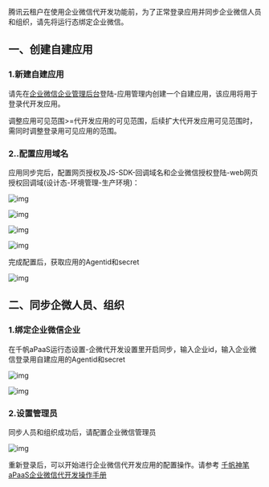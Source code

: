腾讯云租户在使用企业微信代开发功能前，为了正常登录应用并同步企业微信人员和组织，请先将运行态绑定企业微信。

## **一、创建自建应用**

### **1.新建自建应用**

请先在[企业微信企业管理后台](https://work.weixin.qq.com/wework_admin/frame)登陆-应用管理内创建一个自建应用，该应用将用于登录代开发应用。

调整应用可见范围>=代开发应用的可见范围，后续扩大代开发应用可见范围时，需同时调整登录用可见应用的范围。

### **2..配置应用域名**

应用同步完后，配置网页授权及JS-SDK-回调域名和企业微信授权登陆-web网页授权回调域(设计态-环境管理-生产环境)：

![img](https://qcloudimg.tencent-cloud.cn/raw/4e940e2716cae26cf956827f59830804.png)

![img](https://qcloudimg.tencent-cloud.cn/raw/e2119d8b896aed26958dc48f698c3490.png)

![img](https://qcloudimg.tencent-cloud.cn/raw/ecc2e5f211db611bcf26d5a8ebd1c565.png)     

![img](https://qcloudimg.tencent-cloud.cn/raw/84e8e4de69068a98017df12a2a58524a.png)        

完成配置后，获取应用的Agentid和secret

![img](https://qcloudimg.tencent-cloud.cn/raw/ed79775af859cc134b32b80f4b12f0af.png)        

## **二、同步企微人员、组织**

### **1.绑定企业微信企业**

在千帆aPaaS运行态设置-企微代开发设置里开启同步，输入企业id，输入企业微信登录用自建应用的Agentid和secret

![img](https://qcloudimg.tencent-cloud.cn/raw/7adbe7f013acaaababb1abe17cf73aa1.png)

![img](https://qcloudimg.tencent-cloud.cn/raw/5ae4dbdbb3b77ed87527a3af25f35e0a.png)

### **2.设置管理员**

同步人员和组织成功后，请配置企业微信管理员

![img](https://qcloudimg.tencent-cloud.cn/raw/9cc2b5a349797f1678b231fc119f091f.png)        

重新登录后，可以开始进行企业微信代开发应用的配置操作。请参考
[千帆神笔 aPaaS企业微信代开发操作手册](https://help.apaas.cloud.tencent.com/docs/product/%E4%B8%93%E9%A2%98%E6%8C%87%E5%8D%97/%E4%BC%81%E5%BE%AE%E4%BB%A3%E5%BC%80%E5%8F%91%E6%93%8D%E4%BD%9C%E6%89%8B%E5%86%8C)